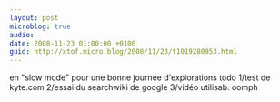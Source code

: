 ```yaml
---
layout: post
microblog: true
audio: 
date: 2008-11-23 01:00:00 +0100
guid: http://xtof.micro.blog/2008/11/23/t1019280953.html
---
```

en "slow mode" pour une bonne journée d'explorations todo 1/test de kyte.com 2/essai du searchwiki de google 3/vidéo utilisab. oomph
